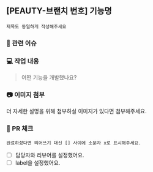 ## [PEAUTY-브랜치 번호] 기능명

`제목도 동일하게 작성해주세요`

### 📢 관련 이슈

### 💻 작업 내용

> 어떤 기능을 개발했나요?

### 📷 이미지 첨부

더 자세한 설명을 위해 첨부하실 이미지가 있다면 첨부해주세요.

### 🧠 PR 체크

`완료하셨다면 띄어쓰기 대신 [] 사이에 소문자 x로 표시해주세요.`

- [ ] 담당자와 리뷰어를 설정했어요.
- [ ] label을 설정했어요.

